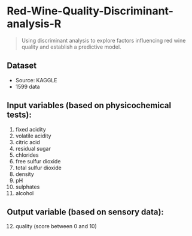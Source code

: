# Red-Wine-Quality-Discriminant-analysis-R
> Using discriminant analysis to explore factors influencing red wine quality and establish a predictive model.
## Dataset
* Source: KAGGLE
* 1599 data
## Input variables (based on physicochemical tests):
1. fixed acidity
2. volatile acidity
3. citric acid
4. residual sugar
5. chlorides
6. free sulfur dioxide
7. total sulfur dioxide
8. density
9. pH
10. sulphates
11. alcohol
## Output variable (based on sensory data):
12. quality (score between 0 and 10)
